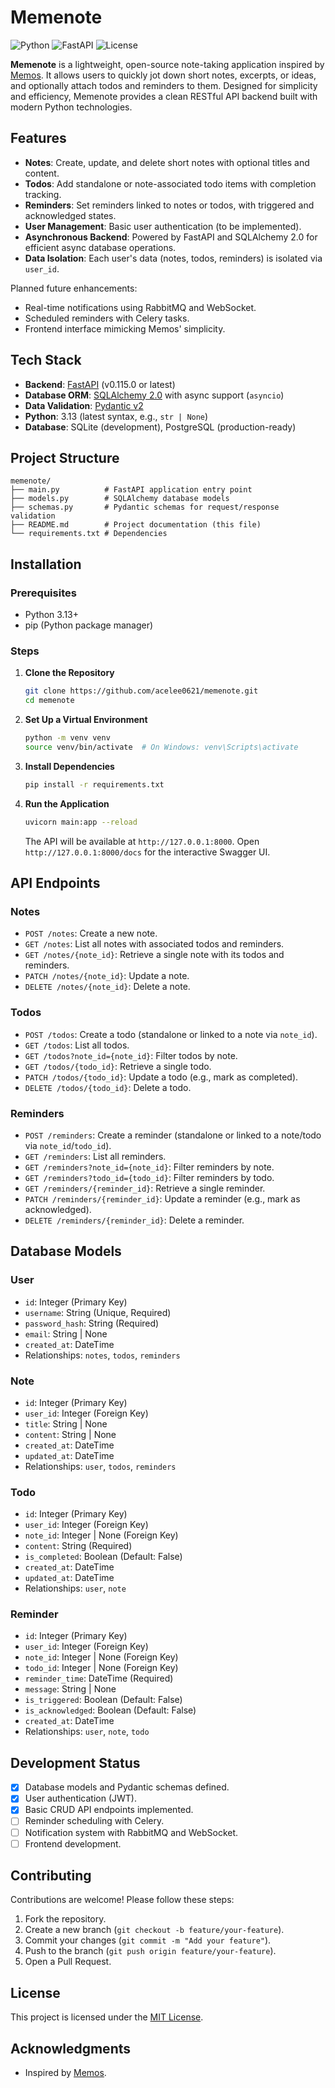 # Memenote

![Python](https://img.shields.io/badge/Python-3.13-blue.svg)
![FastAPI](https://img.shields.io/badge/FastAPI-0.115.0-green.svg)
![License](https://img.shields.io/badge/License-MIT-yellow.svg)

**Memenote** is a lightweight, open-source note-taking application inspired by [Memos](https://github.com/usememos/memos). It allows users to quickly jot down short notes, excerpts, or ideas, and optionally attach todos and reminders to them. Designed for simplicity and efficiency, Memenote provides a clean RESTful API backend built with modern Python technologies.

## Features

- **Notes**: Create, update, and delete short notes with optional titles and content.
- **Todos**: Add standalone or note-associated todo items with completion tracking.
- **Reminders**: Set reminders linked to notes or todos, with triggered and acknowledged states.
- **User Management**: Basic user authentication (to be implemented).
- **Asynchronous Backend**: Powered by FastAPI and SQLAlchemy 2.0 for efficient async database operations.
- **Data Isolation**: Each user's data (notes, todos, reminders) is isolated via `user_id`.

Planned future enhancements:
- Real-time notifications using RabbitMQ and WebSocket.
- Scheduled reminders with Celery tasks.
- Frontend interface mimicking Memos' simplicity.

## Tech Stack

- **Backend**: [FastAPI](https://fastapi.tiangolo.com/) (v0.115.0 or latest)
- **Database ORM**: [SQLAlchemy 2.0](https://docs.sqlalchemy.org/en/20/) with async support (`asyncio`)
- **Data Validation**: [Pydantic v2](https://docs.pydantic.dev/latest/)
- **Python**: 3.13 (latest syntax, e.g., `str | None`)
- **Database**: SQLite (development), PostgreSQL (production-ready)

## Project Structure

```
memenote/
├── main.py          # FastAPI application entry point
├── models.py        # SQLAlchemy database models
├── schemas.py       # Pydantic schemas for request/response validation
├── README.md        # Project documentation (this file)
└── requirements.txt # Dependencies
```

## Installation

### Prerequisites
- Python 3.13+
- pip (Python package manager)

### Steps
1. **Clone the Repository**
   ```bash
   git clone https://github.com/acelee0621/memenote.git
   cd memenote
   ```

2. **Set Up a Virtual Environment**
   ```bash
   python -m venv venv
   source venv/bin/activate  # On Windows: venv\Scripts\activate
   ```

3. **Install Dependencies**
   ```bash
   pip install -r requirements.txt
   ```

4. **Run the Application**
   ```bash
   uvicorn main:app --reload
   ```
   The API will be available at `http://127.0.0.1:8000`. Open `http://127.0.0.1:8000/docs` for the interactive Swagger UI.

## API Endpoints

### Notes
- `POST /notes`: Create a new note.
- `GET /notes`: List all notes with associated todos and reminders.
- `GET /notes/{note_id}`: Retrieve a single note with its todos and reminders.
- `PATCH /notes/{note_id}`: Update a note.
- `DELETE /notes/{note_id}`: Delete a note.

### Todos
- `POST /todos`: Create a todo (standalone or linked to a note via `note_id`).
- `GET /todos`: List all todos.
- `GET /todos?note_id={note_id}`: Filter todos by note.
- `GET /todos/{todo_id}`: Retrieve a single todo.
- `PATCH /todos/{todo_id}`: Update a todo (e.g., mark as completed).
- `DELETE /todos/{todo_id}`: Delete a todo.

### Reminders
- `POST /reminders`: Create a reminder (standalone or linked to a note/todo via `note_id`/`todo_id`).
- `GET /reminders`: List all reminders.
- `GET /reminders?note_id={note_id}`: Filter reminders by note.
- `GET /reminders?todo_id={todo_id}`: Filter reminders by todo.
- `GET /reminders/{reminder_id}`: Retrieve a single reminder.
- `PATCH /reminders/{reminder_id}`: Update a reminder (e.g., mark as acknowledged).
- `DELETE /reminders/{reminder_id}`: Delete a reminder.

## Database Models

### User
- `id`: Integer (Primary Key)
- `username`: String (Unique, Required)
- `password_hash`: String (Required)
- `email`: String | None
- `created_at`: DateTime
- Relationships: `notes`, `todos`, `reminders`

### Note
- `id`: Integer (Primary Key)
- `user_id`: Integer (Foreign Key)
- `title`: String | None
- `content`: String | None
- `created_at`: DateTime
- `updated_at`: DateTime
- Relationships: `user`, `todos`, `reminders`

### Todo
- `id`: Integer (Primary Key)
- `user_id`: Integer (Foreign Key)
- `note_id`: Integer | None (Foreign Key)
- `content`: String (Required)
- `is_completed`: Boolean (Default: False)
- `created_at`: DateTime
- `updated_at`: DateTime
- Relationships: `user`, `note`

### Reminder
- `id`: Integer (Primary Key)
- `user_id`: Integer (Foreign Key)
- `note_id`: Integer | None (Foreign Key)
- `todo_id`: Integer | None (Foreign Key)
- `reminder_time`: DateTime (Required)
- `message`: String | None
- `is_triggered`: Boolean (Default: False)
- `is_acknowledged`: Boolean (Default: False)
- `created_at`: DateTime
- Relationships: `user`, `note`, `todo`

## Development Status

- [x] Database models and Pydantic schemas defined.
- [x] User authentication (JWT).
- [x] Basic CRUD API endpoints implemented.
- [ ] Reminder scheduling with Celery.
- [ ] Notification system with RabbitMQ and WebSocket.
- [ ] Frontend development.

## Contributing

Contributions are welcome! Please follow these steps:
1. Fork the repository.
2. Create a new branch (`git checkout -b feature/your-feature`).
3. Commit your changes (`git commit -m "Add your feature"`).
4. Push to the branch (`git push origin feature/your-feature`).
5. Open a Pull Request.

## License

This project is licensed under the [MIT License](LICENSE).

## Acknowledgments

- Inspired by [Memos](https://github.com/usememos/memos).
